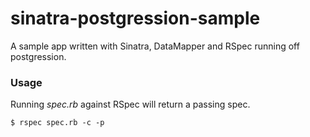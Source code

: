 sinatra-postgression-sample
===========================

A sample app written with Sinatra, DataMapper and RSpec running off postgression.


### Usage

Running *spec.rb* against RSpec will return a passing spec. 

``` 
$ rspec spec.rb -c -p
```


